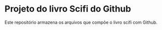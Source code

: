 # Projeto do livro Scifi do Github

Este repositório armazena os arquivos que compõe o livro scifi com Github.